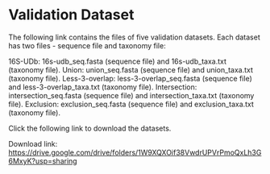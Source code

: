 # Validation Dataset
The following link contains the files of five validation datasets. Each dataset has two files - sequence file and taxonomy file:

16S-UDb: 	16s-udb_seq.fasta (sequence file) 	 and  16s-udb_taxa.txt (taxonomy file).
Union: 		union_seq.fasta (sequence file) 	 and  union_taxa.txt (taxonomy file).
Less-3-overlap: less-3-overlap_seq.fasta (sequence file) and  less-3-overlap_taxa.txt (taxonomy file).
Intersection: 	intersection_seq.fasta (sequence file) 	 and  intersection_taxa.txt (taxonomy file).
Exclusion: 	exclusion_seq.fasta (sequence file) 	 and  exclusion_taxa.txt (taxonomy file).

Click the following link to download the datasets.

Download link: https://drive.google.com/drive/folders/1W9XQXOif38VwdrUPVrPmoQxLh3G6MxyK?usp=sharing

